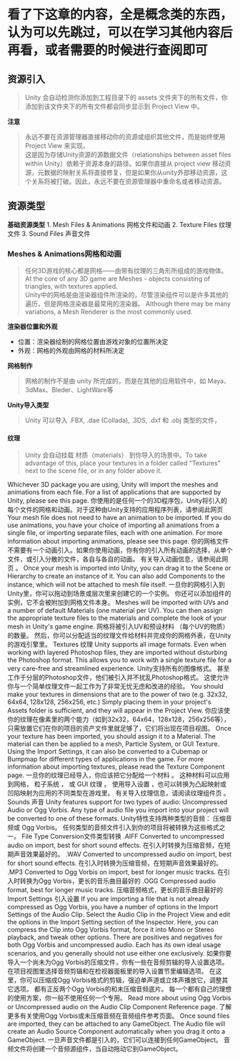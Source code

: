 # 看了下这章的内容，全是概念类的东西，认为可以先跳过，可以在学习其他内容后再看，或者需要的时候进行查阅即可
## 资源引入
> Unity 会自动检测你添加到工程目录下的 assets 文件夹下的所有文件，你添加到该文件夹下的所有文件都会同步显示到 Project View 中。  

**注意**
> 永远不要在资源管理器直接移动你的资源或组织其他文件，而是始终使用 Project View 来实现。  
> 这是因为存储Unity资源的源数据文件（relationships between asset files within Unity）依赖于资源本身的路径。如果你直接从 project view 移动资源，元数据的映射关系将直接修复，但是如果你从unity外部移动资源，这个关系将被打破。因此，永远不要在资源管理器中重命名或者移动资源。

## 资源类型
**基础资源类型**
 	1. Mesh Files & Animations  网格文件和动画
 	2. Texture Files  纹理文件 
 	3. Sound Files   声音文件

### Meshes & Animations网格和动画
> 任何3D游戏的核心都是网格——由带有纹理的三角形所组成的游戏物体。  
> At the core of any 3D game are Meshes - objects consisting of triangles, with textures applied.   
> Unity中的网格是由渲染器组件所渲染的，尽管渲染组件可以是许多其他的遍历，但是网格渲染器是最常用的渲染器。 Although there may be many variations, a Mesh Renderer is the most commonly used.   

**渲染器位置和外观**
* 位置：渲染器绘制的网格位置由游戏对象的位置所决定
* 外观：网格的外观由网格的材料所决定 

**网格制作**
> 网格的制作不是由 unity 所完成的，而是在其他的应用软件中，如 Maya、3dMax、Bleder、LightWare等

**Unity导入类型**
> Unity 可以导入 .FBX, .dae (Collada), .3DS, .dxf 和 .obj 类型的文件，


#### 纹理
> Unity 会自动挂载 材质（materials） 到你导入的场景中。To take advantage of this, place your textures in a folder called "Textures" next to the scene file, or in any folder above it.   


Whichever 3D package you are using, Unity will import the meshes and animations from each file. For a list of applications that are supported by Unity, please see this page. 
你使用的是任何一个的3D程序包，Unity将引入的每个文件的网格和动画。对于这种由Unity支持的应用程序列表，请参阅此网页
Your mesh file does not need to have an animation to be imported. If you do use animations, you have your choice of importing all animations from a single file, or importing separate files, each with one animation. For more information about importing animations, please see this page. 
你的网格文件不需要有一个动画引入。如果你使用动画，你有你的引入所有动画的选择，从单个文件，或引入分散的文件，各自与各自的动画。 有关导入动画信息，请参阅此网页 。 
Once your mesh is imported into Unity, you can drag it to the Scene or Hierarchy to create an instance of it. You can also add Components to the instance, which will not be attached to mesh file itself. 
一旦你的网格引入到Unity里，你可以拖动到场景或层次里来创建它的一个实例。 你还可以添加组件的实例，它不会被附加到网格文件本身。
Meshes will be imported with UVs and a number of default Materials (one material per UV). You can then assign the appropriate texture files to the materials and complete the look of your mesh in Unity's game engine. 
网格将被引入UV和预设材料 （每个UV的物质）的数量。 然后，你可以分配适当的纹理文件给材料并完成你的网格外表，在Unity的游戏引擎里。
Textures 纹理
Unity supports all image formats. Even when working with layered Photoshop files, they are imported without disturbing the Photoshop format. This allows you to work with a single texture file for a very care-free and streamlined experience. 
Unity支持所有的图像格式。 甚至工作于分层的Photoshop文件，他们被引入并不扰乱Photoshop格式。 这使允许你与一个简单纹理文件一起工作为了非常无忧无虑和改进的经验。
You should make your textures in dimensions that are to the power of two (e.g. 32x32, 64x64, 128x128, 256x256, etc.) Simply placing them in your project's Assets folder is sufficient, and they will appear in the Project View. 
你应该使你的纹理在像素里的两个能力（如到32x32，64x64，128x128，256x256等），只需放置它们在你的项目的资产文件里就足够了，它们将出现在项目视图。
Once your texture has been imported, you should assign it to a Material. The material can then be applied to a mesh, Particle System, or GUI Texture. Using the Import Settings, it can also be converted to a Cubemap or Bumpmap for different types of applications in the game. For more information about importing textures, please read the Texture Component page. 
一旦你的纹理已经导入，你应该把它分配给一个材料 。 这种材料可以应用到网格， 粒子系统 ， 或 GUI 纹理 。 使用导入设置 ，也可以转换为凸起映射或凹陷映射为应用的不同类型在游戏里。 有关导入纹理信息，请阅读纹理组件页 。
Sounds 声音
Unity features support for two types of audio: Uncompressed Audio or Ogg Vorbis. Any type of audio file you import into your project will be converted to one of these formats. 
Unity特性支持两种类型的音频： 压缩音频或 Ogg Vorbis。 任何类型的音频文件引入到你的项目将被转换为这些格式之一。
File Type Conversion文件类型转换
.AIFF	Converted to uncompressed audio on import, best for short sound effects.
在引入时转换为压缩音频，在短期声音效果最好的。
.WAV	Converted to uncompressed audio on import, best for short sound effects.
在引入时转换为压缩音频，在短期声音效果最好的。
.MP3	Converted to Ogg Vorbis on import, best for longer music tracks.
在引入时转换为Ogg Vorbis，更长的音乐曲目最好的
.OGG	Compressed audio format, best for longer music tracks.
压缩音频格式，更长的音乐曲目最好的
Import Settings 引入设置
If you are importing a file that is not already compressed as Ogg Vorbis, you have a number of options in the Import Settings of the Audio Clip. Select the Audio Clip in the Project View and edit the options in the Import Setting section of the Inspector. Here, you can compress the Clip into Ogg Vorbis format, force it into Mono or Stereo playback, and tweak other options. There are positives and negatives for both Ogg Vorbis and uncompressed audio. Each has its own ideal usage scenarios, and you generally should not use either one exclusively. 
如果你要导入一个尚未为Ogg Vorbis的压缩文件，你有一些在音频剪辑的导入设置选项。在项目视图里选择音频剪辑和在检视器面板里的导入设置节里编辑选项。 在这里，你可以压缩成Ogg Vorbis格式的剪辑，强迫单声道或立体声播放它，调整其它选项。 都有正反两个Ogg Vorbis的和未压缩音频底片。 每一个都有自己的理想的使用方案，你一般不使用任何一个专用。
Read more about using Ogg Vorbis or Uncompressed audio on the Audio Clip Component Reference page. 
了解更多有关使用Ogg Vorbis或未压缩音频在音频组件参考页面。
Once sound files are imported, they can be attached to any GameObject. The Audio file will create an Audio Source Component automatically when you drag it onto a GameObject. 
一旦声音文件都是引入的，它们可以连接到任何GameObject。 音频文件将创建一个音频源组件，当自动拖动它到GameObject。
